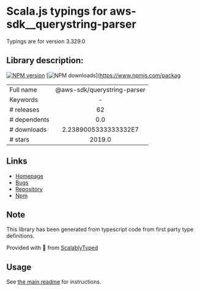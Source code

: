 
# Scala.js typings for aws-sdk__querystring-parser

Typings are for version 3.329.0

## Library description:
[![NPM version](https://img.shields.io/npm/v/@aws-sdk/querystring-parser/latest.svg)](https://www.npmjs.com/package/@aws-sdk/querystring-parser) [![NPM downloads](https://img.shields.io/npm/dm/@aws-sdk/querystring-parser.svg)](https://www.npmjs.com/packag

|                    |                 |
| ------------------ | :-------------: |
| Full name          | @aws-sdk/querystring-parser |
| Keywords           | - |
| # releases         | 62 |
| # dependents       | 0.0 |
| # downloads        | 2.2389005333333332E7 |
| # stars            | 2019.0 |

## Links
- [Homepage](https://github.com/aws/aws-sdk-js-v3/tree/main/packages/querystring-parser)
- [Bugs](https://github.com/aws/aws-sdk-js-v3/issues)
- [Repository](https://github.com/aws/aws-sdk-js-v3)
- [Npm](https://www.npmjs.com/package/%40aws-sdk%2Fquerystring-parser)
    


## Note
This library has been generated from typescript code from first party type definitions.

Provided with :purple_heart: from [ScalablyTyped](https://github.com/oyvindberg/ScalablyTyped)

## Usage
See [the main readme](../../readme.md) for instructions.


